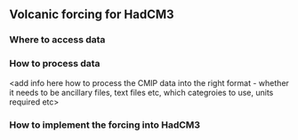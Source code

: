 ## Volcanic forcing for HadCM3

### Where to access data

<add info here where to find CMIP volcanic data>

### How to process data

<add info here how to process the CMIP data into the right format - whether it needs to be ancillary files, text files etc, which categroies to use, units required etc>

### How to implement the forcing into HadCM3

<add info here how to incorporate into a model run>

